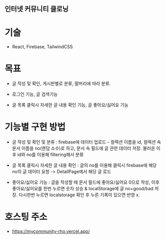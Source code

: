 
## 인터넷 커뮤니티 클로닝

# 기술
- React, Firebase, TailwindCSS

# 목표
- 글 작성 및 확인, 게시판별로 분류, 말머리에 따라 분류.

- 로그인 기능, 글 검색기능

- 글 목록 클릭시 자세한 글 내용 확인 기능, 글 좋아요/싫어요 기능


# 기능별 구현 방법
- 글 작성 및 확인 및 분류 : firebase에 데이터 업로드 - 컬렉션 이름을 id, 컬렉션 속 문서 이름을 no(랜덤 소수)로 하고, 문서 속 필드에 글 관련 데이터 저장. 불러온 이후 id와 no를 이용해 filtering해서 분류

- 글 목록 클릭시 자세한 글 내용 확인 : 글의 no를 이용해 클릭시 firebase에 해당 no의 글 데이터 요청 -> DetailPage에서 해당 글 로드

- 좋아요/싫어요 기능 : 글을 작성할 때 문서 필드에 좋아요/싫어요 0으로 작성, 이후 좋아요/싫어요를 한번 누르면 숫자 상승 & localStorage에 글 no+good/bad 저장. 다시한번 누르면 localstorage 확인 후 누른 기록이 있으면 반영 x.



# 호스팅 주소
- https://mycommunity-rho.vercel.app/
